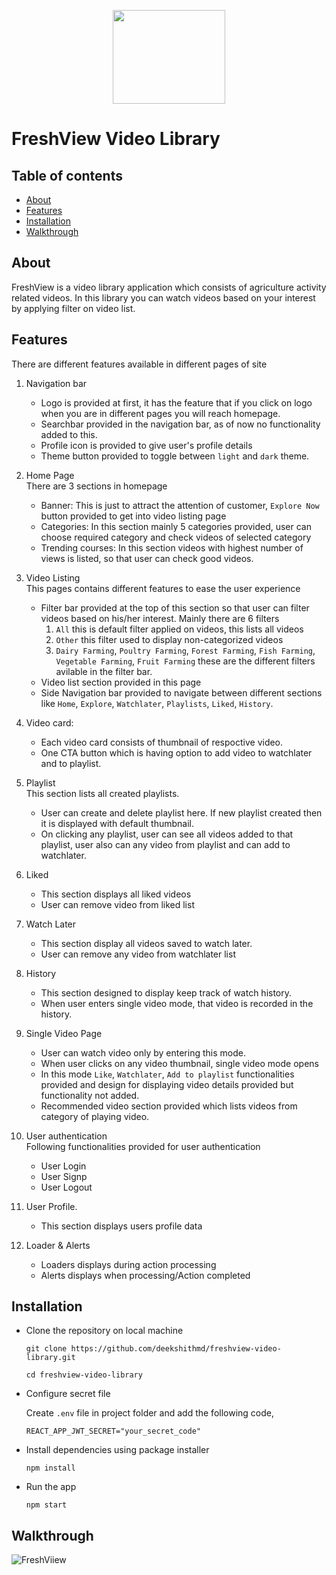 
<p align="center">
  <img src="https://i.postimg.cc/fR92NM3L/fresh.png" height="150px" width="180px"/>
</p>

# FreshView Video Library

 ## Table of contents
 * [About](#about)
 * [Features](#features)
 * [Installation](#installation)
 * [Walkthrough](#walkthrough)
 
 ## About
 FreshView is a video library application which consists of agriculture activity related videos. In this library you can watch videos based on your interest by applying filter on video list.
 
 ## Features
 There are different features available in different pages of site
 
 1. Navigation bar
    * Logo is provided at first, it has the feature that if you click on logo when you are in different pages you will reach homepage.
    * Searchbar provided in the navigation bar, as of now no functionality added to this.
    * Profile icon is provided to give user's profile details
    * Theme button provided to toggle between `light` and `dark` theme.
 
 2. Home Page <br>
  There are 3 sections in homepage
    * Banner: 
      This is just to attract the attention of customer, `Explore Now` button provided to get into video listing page
    * Categories: 
      In this section mainly 5 categories provided, user can choose required category and check videos of selected category
    * Trending courses: 
      In this section videos with highest number of views is listed, so that user can check good videos.
    
 3. Video Listing <br>
    This pages contains different features to ease the user experience
      * Filter bar provided at the top of this section so that user can filter videos based on his/her interest. Mainly there are 6 filters
         1. `All` this is default filter applied on videos, this lists all videos
         2. `Other` this filter used to display non-categorized videos
         3. `Dairy Farming`, `Poultry Farming`, `Forest Farming`, `Fish Farming`, `Vegetable Farming`, `Fruit Farming` these are the different filters avilable in the              filter bar.
      * Video list section provided in this page
      * Side Navigation bar provided to navigate between different sections like `Home`, `Explore`, `Watchlater`, `Playlists`, `Liked`, `History`.
 4. Video card:
      * Each video card consists of thumbnail of respoctive video.
      * One CTA button which is having option to add video to watchlater and to playlist.
  
 5. Playlist <br>
    This section lists all created playlists. 
      * User can create and delete playlist here. If new playlist created then it is displayed with default thumbnail.
      * On clicking any playlist, user can see all videos added to that playlist, user also can any video from playlist and can add to watchlater.
 6. Liked <br>
      * This section displays all liked videos
      * User can remove video from liked list
 7. Watch Later <br>
      * This section display all videos saved to watch later.
      * User can remove any video from watchlater list
 8. History <br>
      * This section designed to display keep track of watch history.
      * When user enters single video mode, that video is recorded in the history.
 9. Single Video Page <br>
      * User can watch video only by entering this mode.
      * When user clicks on any video thumbnail, single video mode opens
      * In this mode `Like`, `Watchlater`, `Add to playlist` functionalities provided and design for displaying video details provided but functionality not added.
      * Recommended video section provided which lists videos from category of playing video.
10. User authentication <br>
      Following functionalities provided for user authentication
      * User Login
      * User Signp
      * User Logout
11. User Profile.<br>
      * This section displays users profile data
12. Loader & Alerts <br>
      * Loaders displays during action processing
      * Alerts displays when processing/Action completed

 
## Installation

* Clone the repository on local machine 
  ```
  git clone https://github.com/deekshithmd/freshview-video-library.git
  
  cd freshview-video-library
  ```
* Configure secret file <br>
  
  Create `.env` file in project folder and add the following code,
  ```
  REACT_APP_JWT_SECRET="your_secret_code"
  ```
  
* Install dependencies using package installer 
  ```
  npm install
  ```
  
* Run the app
  ```
  npm start
  ```
  
 ## Walkthrough
 
![FreshViiew](https://github.com/deekshithmd/Data/blob/main/Gifs/freshview-video.gif)

